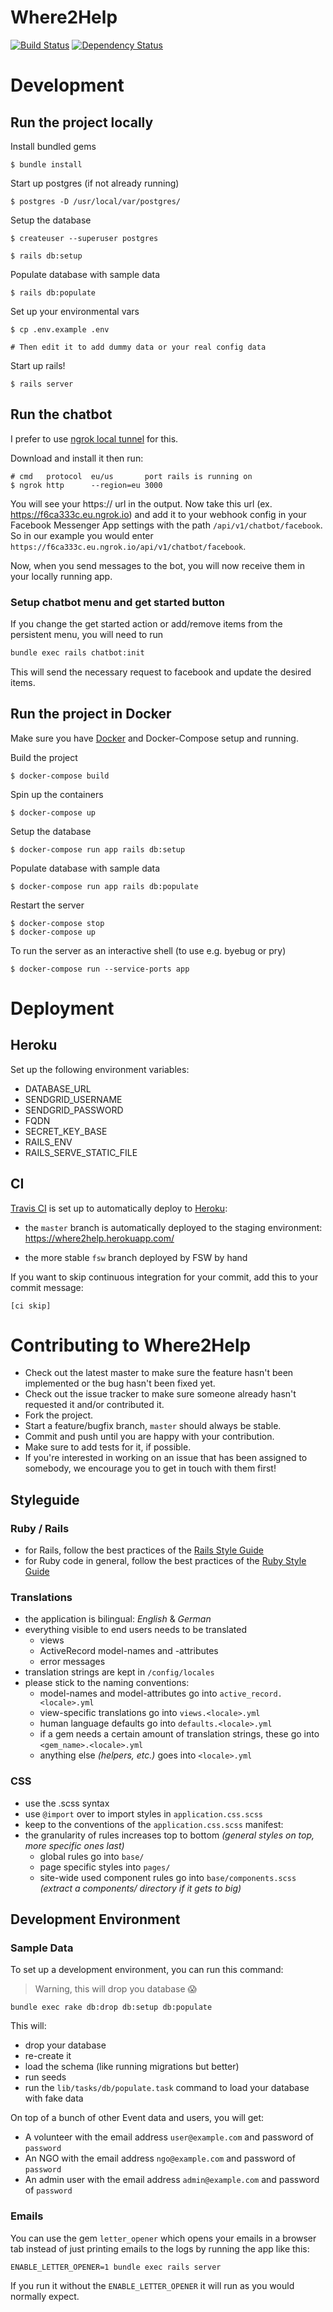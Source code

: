 # Where2Help

[![Build Status](https://travis-ci.org/where2help/where2help.svg?branch=master)](https://travis-ci.org/where2help/where2help)
[![Dependency Status](https://gemnasium.com/badges/github.com/where2help/where2help.svg)](https://gemnasium.com/github.com/where2help/where2help)

# Development

## Run the project locally

Install bundled gems

    $ bundle install

Start up postgres (if not already running)

    $ postgres -D /usr/local/var/postgres/

Setup the database

    $ createuser --superuser postgres
    
    $ rails db:setup

Populate database with sample data

    $ rails db:populate

Set up your environmental vars

    $ cp .env.example .env

    # Then edit it to add dummy data or your real config data

Start up rails!

    $ rails server


## Run the chatbot

I prefer to use [ngrok local tunnel](https://ngrok.com/) for this.

Download and install it then run:

    # cmd   protocol  eu/us       port rails is running on
    $ ngrok http      --region=eu 3000

You will see your https:// url in the output. Now take this url (ex. https://f6ca333c.eu.ngrok.io) and add it to your webhook config in your Facebook Messenger App settings with the path `/api/v1/chatbot/facebook`. So in our example you would enter `https://f6ca333c.eu.ngrok.io/api/v1/chatbot/facebook`.

Now, when you send messages to the bot, you will now receive them in your locally running app.

### Setup chatbot menu and get started button

If you change the get started action or add/remove items from the persistent menu, you will need to run

```bash
bundle exec rails chatbot:init
```

This will send the necessary request to facebook and update the desired items.


## Run the project in Docker

Make sure you have [Docker](https://www.docker.com/) and Docker-Compose setup and running.

Build the project

    $ docker-compose build

Spin up the containers

    $ docker-compose up

Setup the database

    $ docker-compose run app rails db:setup

Populate database with sample data

    $ docker-compose run app rails db:populate

Restart the server

    $ docker-compose stop
    $ docker-compose up

To run the server as an interactive shell (to use e.g. byebug or pry)

    $ docker-compose run --service-ports app

# Deployment

## Heroku

Set up the following environment variables:

* DATABASE_URL
* SENDGRID_USERNAME
* SENDGRID_PASSWORD
* FQDN
* SECRET_KEY_BASE
* RAILS_ENV
* RAILS_SERVE_STATIC_FILE

## CI

[Travis CI](https://travis-ci.org/) is set up to automatically deploy to [Heroku](https://www.heroku.com):

* the `master` branch is automatically deployed to the staging environment:
https://where2help.herokuapp.com/

* the more stable `fsw` branch deployed by FSW by hand

If you want to skip continuous integration for your commit, add this to your commit message:

    [ci skip]

# Contributing to Where2Help

* Check out the latest master to make sure the feature hasn't been implemented or the bug hasn't been fixed yet.
* Check out the issue tracker to make sure someone already hasn't requested it and/or contributed it.
* Fork the project.
* Start a feature/bugfix branch, `master` should always be stable.
* Commit and push until you are happy with your contribution.
* Make sure to add tests for it, if possible.
* If you're interested in working on an issue that has been assigned to somebody, we encourage you to get in touch with them first!

## Styleguide

### Ruby / Rails
* for Rails, follow the best practices of the [Rails Style Guide](https://github.com/bbatsov/rails-style-guide)
* for Ruby code in general, follow the best practices of the [Ruby Style Guide](https://github.com/bbatsov/ruby-style-guide)

### Translations
* the application is bilingual: *English* & *German*
* everything visible to end users needs to be translated
  * views
  * ActiveRecord model-names and -attributes
  * error messages
* translation strings are kept in `/config/locales`
* please stick to the naming conventions:
  * model-names and model-attributes go into `active_record.<locale>.yml`
  * view-specific translations go into `views.<locale>.yml`
  * human language defaults go into `defaults.<locale>.yml`
  * if a gem needs a certain amount of translation strings, these go into `<gem_name>.<locale>.yml`
  * anything else *(helpers, etc.)* goes into `<locale>.yml`

### CSS

* use the .scss syntax
* use `@import` over to import styles in `application.css.scss`
* keep to the conventions of the `application.css.scss` manifest:
* the granularity of rules increases top to bottom *(general styles on top, more specific ones last)*
  * global rules go into `base/`
  * page specific styles into `pages/`
  * site-wide used component rules go into `base/components.scss` *(extract a components/ directory if it gets to big)*

## Development Environment

### Sample Data

To set up a development environment, you can run this command:

> Warning, this will drop you database :scream:

`bundle exec rake db:drop db:setup db:populate`

This will:

* drop your database
* re-create it
* load the schema (like running migrations but better)
* run seeds
* run the `lib/tasks/db/populate.task` command to load your database with fake data


On top of a bunch of other Event data and users, you will get:

* A volunteer with the email address `user@example.com` and password of `password`
* An NGO with the email address `ngo@example.com` and password of `password`
* An admin user with the email address `admin@example.com` and password of `password`

### Emails

You can use the gem `letter_opener` which opens your emails in a browser tab instead of just printing emails to the logs by running the app like this:

`ENABLE_LETTER_OPENER=1 bundle exec rails server`

If you run it without the `ENABLE_LETTER_OPENER` it will run as you would normally expect.

